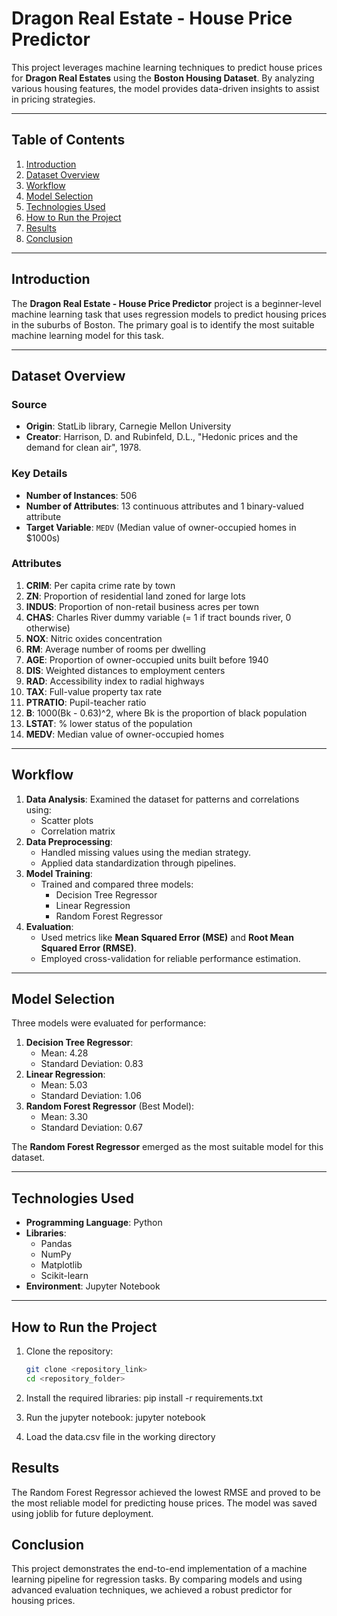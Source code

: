 # Dragon Real Estate - House Price Predictor

This project leverages machine learning techniques to predict house prices for **Dragon Real Estates** using the **Boston Housing Dataset**. By analyzing various housing features, the model provides data-driven insights to assist in pricing strategies.

---

## Table of Contents
1. [Introduction](#introduction)
2. [Dataset Overview](#dataset-overview)
3. [Workflow](#workflow)
4. [Model Selection](#model-selection)
5. [Technologies Used](#technologies-used)
6. [How to Run the Project](#how-to-run-the-project)
7. [Results](#results)
8. [Conclusion](#conclusion)

---

## Introduction
The **Dragon Real Estate - House Price Predictor** project is a beginner-level machine learning task that uses regression models to predict housing prices in the suburbs of Boston. The primary goal is to identify the most suitable machine learning model for this task.

---

## Dataset Overview
### Source
- **Origin**: StatLib library, Carnegie Mellon University
- **Creator**: Harrison, D. and Rubinfeld, D.L., "Hedonic prices and the demand for clean air", 1978.

### Key Details
- **Number of Instances**: 506  
- **Number of Attributes**: 13 continuous attributes and 1 binary-valued attribute  
- **Target Variable**: `MEDV` (Median value of owner-occupied homes in $1000s)

### Attributes
1. **CRIM**: Per capita crime rate by town  
2. **ZN**: Proportion of residential land zoned for large lots  
3. **INDUS**: Proportion of non-retail business acres per town  
4. **CHAS**: Charles River dummy variable (= 1 if tract bounds river, 0 otherwise)  
5. **NOX**: Nitric oxides concentration  
6. **RM**: Average number of rooms per dwelling  
7. **AGE**: Proportion of owner-occupied units built before 1940  
8. **DIS**: Weighted distances to employment centers  
9. **RAD**: Accessibility index to radial highways  
10. **TAX**: Full-value property tax rate  
11. **PTRATIO**: Pupil-teacher ratio  
12. **B**: 1000(Bk - 0.63)^2, where Bk is the proportion of black population  
13. **LSTAT**: % lower status of the population  
14. **MEDV**: Median value of owner-occupied homes  

---

## Workflow
1. **Data Analysis**: Examined the dataset for patterns and correlations using:
   - Scatter plots
   - Correlation matrix
2. **Data Preprocessing**:
   - Handled missing values using the median strategy.
   - Applied data standardization through pipelines.
3. **Model Training**:
   - Trained and compared three models:  
     - Decision Tree Regressor  
     - Linear Regression  
     - Random Forest Regressor  
4. **Evaluation**:
   - Used metrics like **Mean Squared Error (MSE)** and **Root Mean Squared Error (RMSE)**.
   - Employed cross-validation for reliable performance estimation.

---

## Model Selection
Three models were evaluated for performance:
1. **Decision Tree Regressor**:  
   - Mean: 4.28  
   - Standard Deviation: 0.83  
2. **Linear Regression**:  
   - Mean: 5.03  
   - Standard Deviation: 1.06  
3. **Random Forest Regressor** (Best Model):  
   - Mean: 3.30  
   - Standard Deviation: 0.67  

The **Random Forest Regressor** emerged as the most suitable model for this dataset.

---

## Technologies Used
- **Programming Language**: Python  
- **Libraries**: 
  - Pandas
  - NumPy
  - Matplotlib
  - Scikit-learn  
- **Environment**: Jupyter Notebook  

---

## How to Run the Project
1. Clone the repository:
   ```bash
   git clone <repository_link>
   cd <repository_folder>
   
2. Install the required libraries:
   pip install -r requirements.txt

3. Run the jupyter notebook:
   jupyter notebook

4. Load the data.csv file in the working directory

## Results
   The Random Forest Regressor achieved the lowest RMSE and proved to be the most reliable model for predicting house prices.
   The model was saved using joblib for future deployment.

## Conclusion
  This project demonstrates the end-to-end implementation of a machine learning pipeline for regression tasks. By comparing models and using advanced evaluation 
  techniques, we achieved a robust predictor for housing prices.

